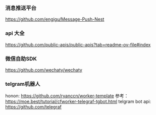 ### 消息推送平台
https://github.com/engigu/Message-Push-Nest

### api 大全
https://github.com/public-apis/public-apis?tab=readme-ov-file#index

### 微信自助SDK
https://github.com/wechaty/wechaty

### telgram机器人
honon: https://github.com/ryanccn/worker-template
参考： https://moe.best/tutorial/cfworker-telegraf-tgbot.html
telgram bot api: https://github.com/telegraf

